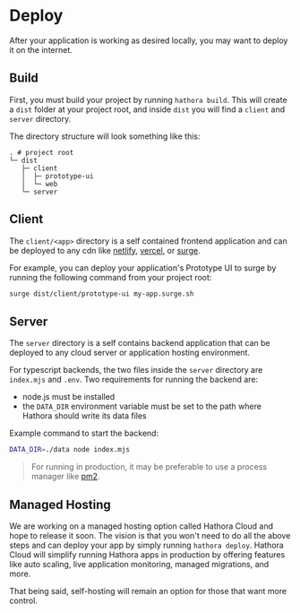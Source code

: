 # Deploy

After your application is working as desired locally, you may want to deploy it on the internet.

## Build

First, you must build your project by running `hathora build`. This will create a `dist` folder at your project root, and inside `dist` you will find a `client` and `server` directory.

The directory structure will look something like this:

```
. # project root
└─ dist
   ├─ client
   │  ├─ prototype-ui
   │  └─ web
   └─ server
```

## Client

The `client/<app>` directory is a self contained frontend application and can be deployed to any cdn like [netlify](https://www.netlify.com/), [vercel](vercel.com), or [surge](https://surge.sh/).

For example, you can deploy your application's Prototype UI to surge by running the following command from your project root:

```sh
surge dist/client/prototype-ui my-app.surge.sh
```

## Server

The `server` directory is a self contains backend application that can be deployed to any cloud server or application hosting environment.

For typescript backends, the two files inside the `server` directory are `index.mjs` and `.env`. Two requirements for running the backend are:

- node.js must be installed
- the `DATA_DIR` environment variable must be set to the path where Hathora should write its data files

Example command to start the backend:

```sh
DATA_DIR=./data node index.mjs
```

> For running in production, it may be preferable to use a process manager like [pm2](https://pm2.keymetrics.io/).

## Managed Hosting

We are working on a managed hosting option called Hathora Cloud and hope to release it soon. The vision is that you won't need to do all the above steps and can deploy your app by simply running `hathora deploy`. Hathora Cloud will simplify running Hathora apps in production by offering features like auto scaling, live application monitoring, managed migrations, and more.

That being said, self-hosting will remain an option for those that want more control.
